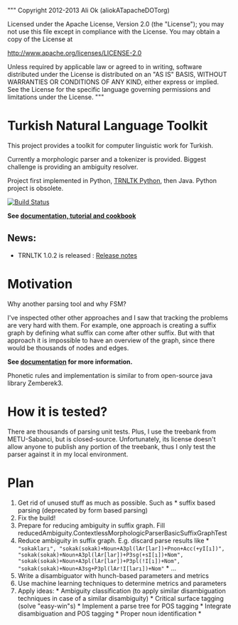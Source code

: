 """ Copyright 2012-2013 Ali Ok (aliokATapacheDOTorg)

Licensed under the Apache License, Version 2.0 (the "License"); you may not use this file except in compliance with the License. You may obtain a copy of the License at

http://www.apache.org/licenses/LICENSE-2.0

Unless required by applicable law or agreed to in writing, software distributed under the License is distributed on an "AS IS" BASIS, WITHOUT WARRANTIES OR CONDITIONS OF ANY KIND, either express or implied. See the License for the specific language governing permissions and limitations under the License. """

Turkish Natural Language Toolkit
================================
This project provides a toolkit for computer linguistic work for Turkish.

Currently a morphologic parser and a tokenizer is provided. Biggest challenge is providing an ambiguity resolver.

Project first implemented in Python, [TRNLTK Python](https://github.com/aliok/trnltk), then Java.
Python project is obsolete.

[![Build Status](https://drone.io/github.com/aliok/trnltk-java/status.png)](https://drone.io/github.com/aliok/trnltk-java/latest)

**See [documentation, tutorial and cookbook](docs/README.md)**

News:
-----
  * TRNLTK 1.0.2 is released : [Release notes](docs/102.md)


Motivation
========================
Why another parsing tool and why FSM?

I've inspected other other approaches and I saw that tracking the problems are very hard with them.
For example, one approach is creating a suffix graph by defining what suffix can come after other suffix.
But with that approach it is impossible to have an overview of the graph, since there would be thousands of nodes and edges.

**See [documentation](docs/README.md) for more information.**


Phonetic rules and implementation is similar to from open-source java library Zemberek3.

How it is tested?
=================
There are thousands of parsing unit tests. Plus, I use the treebank from METU-Sabanci, but is closed-source.
Unfortunately, its license doesn't allow anyone to publish any portion of the treebank,
thus I only test the parser against it in my local environment.


Plan
=================
  1. Get rid of unused stuff as much as possible. Such as
    * suffix based parsing (deprecated by form based parsing)
  1. Fix the build!
  1. Prepare for reducing ambiguity in suffix graph. Fill reducedAmbiguity.ContextlessMorphologicParserBasicSuffixGraphTest
  1. Reduce ambiguity in suffix graph. E.g. discard parse results like
    * `"sokakları", "sokak(sokak)+Noun+A3pl(lAr[lar])+Pnon+Acc(+yI[ı])", "sokak(sokak)+Noun+A3pl(lAr[lar])+P3sg(+sI[ı])+Nom", "sokak(sokak)+Noun+A3pl(lAr[lar])+P3pl(!I[ı])+Nom", "sokak(sokak)+Noun+A3sg+P3pl(lAr!I[ları])+Nom"`
    * ...
  1. Write a disambiguator with hunch-based parameters and metrics
  1. Use machine learning techniques to determine metrics and parameters
  1. Apply ideas:
    * Ambiguity classification (to apply similar disambiguation techniques in case of a similar disambiguity)
    * Critical surface tagging (solve "easy-win"s)
    * Implement a parse tree for POS tagging
    * Integrate disambiguation and POS tagging
    * Proper noun identification
    *


